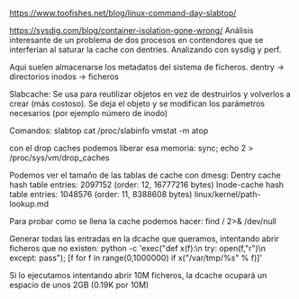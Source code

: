 <https://www.toofishes.net/blog/linux-command-day-slabtop/>

<https://sysdig.com/blog/container-isolation-gone-wrong/>
Análisis interesante de un problema de dos procesos en contendores que se interferían al saturar la cache con dentries.
Analizando con sysdig y perf.

Aqui suelen almacenarse los metadatos del sistema de ficheros.
  dentry -> directorios
  inodos -> ficheros

Slabcache:
Se usa para reutilizar objetos en vez de destruirlos y volverlos a crear (más costoso).
Se deja el objeto y se modifican los parámetros necesarios (por ejemplo número de inodo)

Comandos:
slabtop
cat /proc/slabinfo
vmstat -m
atop

con el drop caches podemos liberar esa memoria:
sync; echo 2 > /proc/sys/vm/drop_caches

Podemos ver el tamaño de las tablas de cache con dmesg:
Dentry cache hash table entries: 2097152 (order: 12, 16777216 bytes)
Inode-cache hash table entries: 1048576 (order: 11, 8388608 bytes)
linux/kernel/path-lookup.md

Para probar como se llena la cache podemos hacer:
find / 2>& /dev/null

Generar todas las entradas en la dcache que queramos, intentando abrir ficheros que no existen:
python -c 'exec("def x(f):\n try: open(f,\"r\")\n except: pass"); [f for f in range(0,1000000) if x("/var/tmp/%s" % f)]'

Si lo ejecutamos intentando abrir 10M ficheros, la dcache ocupará un espacio de unos 2GB (0.19K por 10M)
